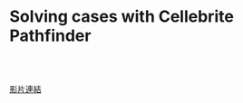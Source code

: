 # Solving cases with Cellebrite Pathfinder

<!--more-->
<!--241-->
<br><br/>

[影片連結](https://www.facebook.com/watch/?v=612241076386714)

